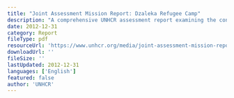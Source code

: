 ```yaml
---
title: "Joint Assessment Mission Report: Dzaleka Refugee Camp"
description: "A comprehensive UNHCR assessment report examining the conditions, needs, and challenges at Dzaleka Refugee Camp in 2012, providing valuable historical context and recommendations for improvement."
date: 2012-12-31
category: Report
fileType: pdf
resourceUrl: 'https://www.unhcr.org/media/joint-assessment-mission-report-dzaleka-refugee-camp-malawi-2012'
downloadUrl: ''
fileSize: ''
lastUpdated: 2012-12-31
languages: ['English']
featured: false
author: 'UNHCR'
---
```


